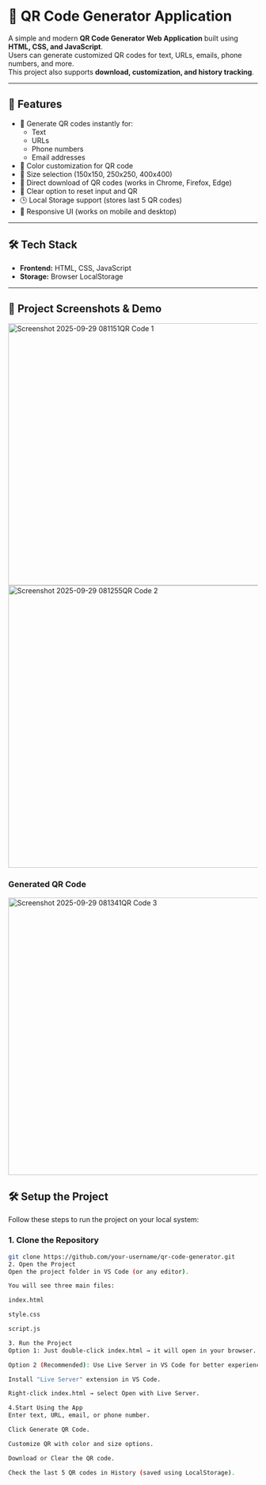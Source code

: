 # 📱 QR Code Generator Application

A simple and modern **QR Code Generator Web Application** built using **HTML, CSS, and JavaScript**.  
Users can generate customized QR codes for text, URLs, emails, phone numbers, and more.  
This project also supports **download, customization, and history tracking**.

---

## 🚀 Features

- 🔹 Generate QR codes instantly for:
  - Text
  - URLs
  - Phone numbers
  - Email addresses
- 🎨 Color customization for QR code
- 📏 Size selection (150x150, 250x250, 400x400)
- 💾 Direct download of QR codes (works in Chrome, Firefox, Edge)
- 🧹 Clear option to reset input and QR
- 🕒 Local Storage support (stores last 5 QR codes)
- 📱 Responsive UI (works on mobile and desktop)

---

## 🛠️ Tech Stack

- **Frontend:** HTML, CSS, JavaScript  
- **Storage:** Browser LocalStorage  

---

## 📸 Project Screenshots & Demo

<img width="1257" height="528" alt="Screenshot 2025-09-29 081151QR Code 1" src="https://github.com/user-attachments/assets/ab059d8f-9fc3-4d7f-bd63-4ccf74bbe984" />


<img width="1241" height="569" alt="Screenshot 2025-09-29 081255QR Code 2" src="https://github.com/user-attachments/assets/69f486d4-984b-460d-9a38-abe3f31b3431" />

### Generated QR Code

<img width="614" height="559" alt="Screenshot 2025-09-29 081341QR Code 3" src="https://github.com/user-attachments/assets/ca77b6ae-0c10-4ab6-91be-44977fd090fd" />


## 🛠️ Setup the Project

Follow these steps to run the project on your local system:

### 1. Clone the Repository
```bash
git clone https://github.com/your-username/qr-code-generator.git
2. Open the Project
Open the project folder in VS Code (or any editor).

You will see three main files:

index.html

style.css

script.js

3. Run the Project
Option 1: Just double-click index.html → it will open in your browser.

Option 2 (Recommended): Use Live Server in VS Code for better experience.

Install "Live Server" extension in VS Code.

Right-click index.html → select Open with Live Server.

4.Start Using the App
Enter text, URL, email, or phone number.

Click Generate QR Code.

Customize QR with color and size options.

Download or Clear the QR code.

Check the last 5 QR codes in History (saved using LocalStorage).




